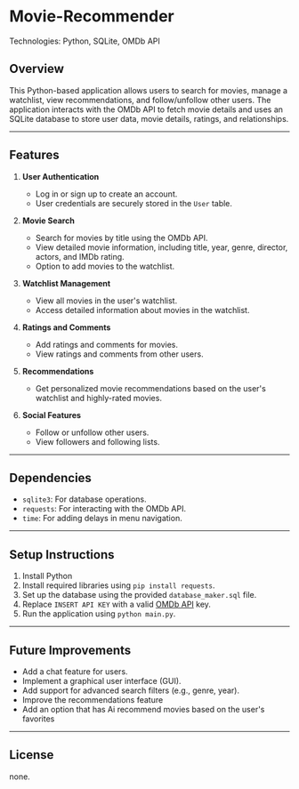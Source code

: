 # Movie-Recommender
Technologies: Python, SQLite, OMDb API 


## Overview
This Python-based application allows users to search for movies, manage a watchlist, view recommendations, and follow/unfollow other users. The application interacts with the OMDb API to fetch movie details and uses an SQLite database to store user data, movie details, ratings, and relationships.

---

## Features
1. **User Authentication**
   - Log in or sign up to create an account.
   - User credentials are securely stored in the `User` table.

2. **Movie Search**
   - Search for movies by title using the OMDb API.
   - View detailed movie information, including title, year, genre, director, actors, and IMDb rating.
   - Option to add movies to the watchlist.

3. **Watchlist Management**
   - View all movies in the user's watchlist.
   - Access detailed information about movies in the watchlist.

4. **Ratings and Comments**
   - Add ratings and comments for movies.
   - View ratings and comments from other users.

5. **Recommendations**
   - Get personalized movie recommendations based on the user's watchlist and highly-rated movies.

6. **Social Features**
   - Follow or unfollow other users.
   - View followers and following lists.

---

## Dependencies
- `sqlite3`: For database operations.
- `requests`: For interacting with the OMDb API.
- `time`: For adding delays in menu navigation.

---

## Setup Instructions
1. Install Python
2. Install required libraries using `pip install requests`.
3. Set up the database using the provided `database_maker.sql` file.
4. Replace `INSERT API KEY` with a valid [OMDb API](https://www.omdbapi.com/apikey.aspx) key.
5. Run the application using `python main.py`.

---

## Future Improvements
- Add a chat feature for users.
- Implement a graphical user interface (GUI).
- Add support for advanced search filters (e.g., genre, year).
- Improve the recommendations feature
- Add an option that has Ai recommend movies based on the user's favorites 
---

## License
none.


